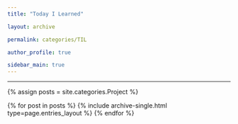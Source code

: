 ```yaml
---
title: "Today I Learned"

layout: archive

permalink: categories/TIL

author_profile: true

sidebar_main: true
---
```


<!-- 공백이 포함되어 있는 카테고리 이름의 경우 site.categories.['a b c'] 이런식으로! -->

---

{% assign posts = site.categories.Project %}

{% for post in posts %} {% include archive-single.html type=page.entries_layout %} {% endfor %}
